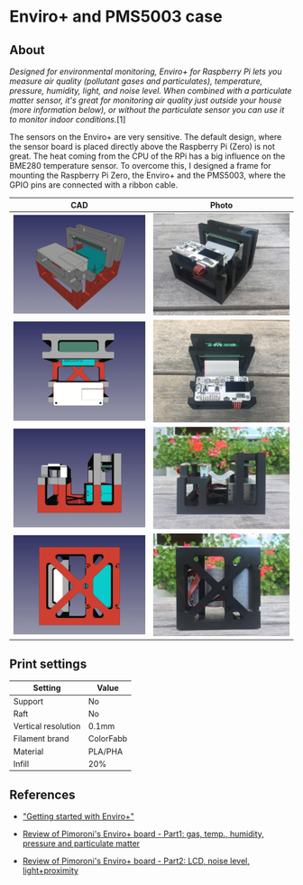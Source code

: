 # Enviro+ and PMS5003 case



## About

*Designed for environmental monitoring, Enviro+ for Raspberry Pi lets you measure air quality (pollutant gases and particulates), temperature, pressure, humidity, light, and noise level. When combined with a particulate matter sensor, it's great for monitoring air quality just outside your house (more information below), or without the particulate sensor you can use it to monitor indoor conditions.*[1]

The sensors on the Enviro+ are very sensitive. The default design, where the sensor board is placed directly above the Raspberry Pi (Zero) is not great. The heat coming from the CPU of the RPi has a big influence on the BME280 temperature sensor. To overcome this, I designed a frame for mounting the Raspberry Pi Zero, the Enviro+ and the PMS5003, where the GPIO pins are connected with a ribbon cable.

| CAD | Photo |
| --- | --- |
| ![](photos/side4.jpg) | ![](photos/IMG_6684.jpg) |
| ![](photos/top.jpg) | ![](photos/IMG_6690.jpg) |
| ![](photos/side3.jpg) | ![](photos/IMG_6680.jpg) |
| ![](photos/bottom.jpg) | ![](photos/IMG_6682.jpg) |

## Print settings

| Setting             | Value     |
| ------------------- | --------- |
| Support             | No        |
|  Raft                 | No|
| Vertical resolution | 0.1mm     |
| Filament brand      | ColorFabb |
| Material | PLA/PHA |
| Infill | 20% |



## References

- ["Getting started with Enviro+"](https://learn.pimoroni.com/tutorial/sandyj/getting-started-with-enviro-plus)

- [Review of Pimoroni's Enviro+ board - Part1: gas, temp., humidity, pressure and particulate matter](https://www.youtube.com/watch?v=L1kl1kVbmBw)
- [Review of Pimoroni's Enviro+ board - Part2: LCD, noise level, light+proximity](https://www.youtube.com/watch?v=d4MCVbEHTlE)